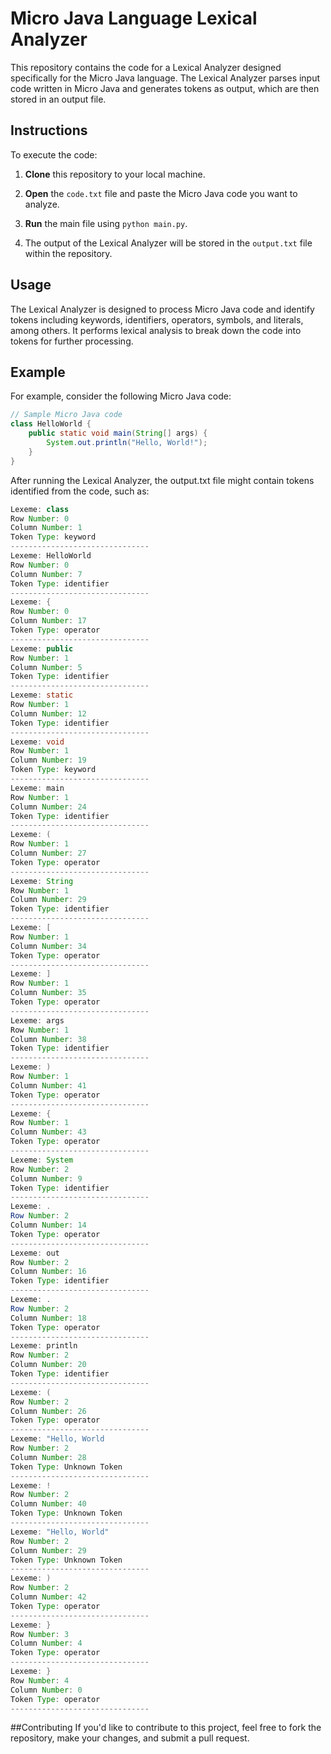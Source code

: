 # Micro Java Language Lexical Analyzer

This repository contains the code for a Lexical Analyzer designed specifically for the Micro Java language. The Lexical Analyzer parses input code written in Micro Java and generates tokens as output, which are then stored in an output file.

## Instructions

To execute the code:

1. **Clone** this repository to your local machine.
   
2. **Open** the `code.txt` file and paste the Micro Java code you want to analyze.

3. **Run** the main file using `python main.py`.

4. The output of the Lexical Analyzer will be stored in the `output.txt` file within the repository.

## Usage

The Lexical Analyzer is designed to process Micro Java code and identify tokens including keywords, identifiers, operators, symbols, and literals, among others. It performs lexical analysis to break down the code into tokens for further processing.

## Example

For example, consider the following Micro Java code:

```java
// Sample Micro Java code
class HelloWorld {
    public static void main(String[] args) {
        System.out.println("Hello, World!");
    }
}
````


After running the Lexical Analyzer, the output.txt file might contain tokens identified from the code, such as:
```java
Lexeme: class
Row Number: 0
Column Number: 1
Token Type: keyword
-------------------------------
Lexeme: HelloWorld
Row Number: 0
Column Number: 7
Token Type: identifier
-------------------------------
Lexeme: {
Row Number: 0
Column Number: 17
Token Type: operator
-------------------------------
Lexeme: public
Row Number: 1
Column Number: 5
Token Type: identifier
-------------------------------
Lexeme: static
Row Number: 1
Column Number: 12
Token Type: identifier
-------------------------------
Lexeme: void
Row Number: 1
Column Number: 19
Token Type: keyword
-------------------------------
Lexeme: main
Row Number: 1
Column Number: 24
Token Type: identifier
-------------------------------
Lexeme: (
Row Number: 1
Column Number: 27
Token Type: operator
-------------------------------
Lexeme: String
Row Number: 1
Column Number: 29
Token Type: identifier
-------------------------------
Lexeme: [
Row Number: 1
Column Number: 34
Token Type: operator
-------------------------------
Lexeme: ]
Row Number: 1
Column Number: 35
Token Type: operator
-------------------------------
Lexeme: args
Row Number: 1
Column Number: 38
Token Type: identifier
-------------------------------
Lexeme: )
Row Number: 1
Column Number: 41
Token Type: operator
-------------------------------
Lexeme: {
Row Number: 1
Column Number: 43
Token Type: operator
-------------------------------
Lexeme: System
Row Number: 2
Column Number: 9
Token Type: identifier
-------------------------------
Lexeme: .
Row Number: 2
Column Number: 14
Token Type: operator
-------------------------------
Lexeme: out
Row Number: 2
Column Number: 16
Token Type: identifier
-------------------------------
Lexeme: .
Row Number: 2
Column Number: 18
Token Type: operator
-------------------------------
Lexeme: println
Row Number: 2
Column Number: 20
Token Type: identifier
-------------------------------
Lexeme: (
Row Number: 2
Column Number: 26
Token Type: operator
-------------------------------
Lexeme: "Hello, World
Row Number: 2
Column Number: 28
Token Type: Unknown Token
-------------------------------
Lexeme: !
Row Number: 2
Column Number: 40
Token Type: Unknown Token
-------------------------------
Lexeme: "Hello, World"
Row Number: 2
Column Number: 29
Token Type: Unknown Token
-------------------------------
Lexeme: )
Row Number: 2
Column Number: 42
Token Type: operator
-------------------------------
Lexeme: }
Row Number: 3
Column Number: 4
Token Type: operator
-------------------------------
Lexeme: }
Row Number: 4
Column Number: 0
Token Type: operator
-------------------------------
````


##Contributing
If you'd like to contribute to this project, feel free to fork the repository, make your changes, and submit a pull request.


